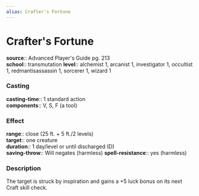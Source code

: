 ```yaml
---
alias: Crafter's Fortune
---
```


# Crafter's Fortune 

**source**:: Advanced Player's Guide pg. 213  
**school**:: transmutation
**level**:: alchemist 1, arcanist 1, investigator 1, occultist 1, redmantisassassin 1, sorcerer 1, wizard 1

### Casting 

**casting-time**:: 1 standard action  
**components**:: V, S, F (a tool)

### Effect 

**range**:: close (25 ft. + 5 ft./2 levels)  
**target**:: one creature  
**duration**:: 1 day/level or until discharged (D)  
**saving-throw**:: Will negates (harmless)
**spell-resistance**:: yes (harmless)

### Description 

The target is struck by inspiration and gains a +5 luck bonus on its next Craft skill check.
